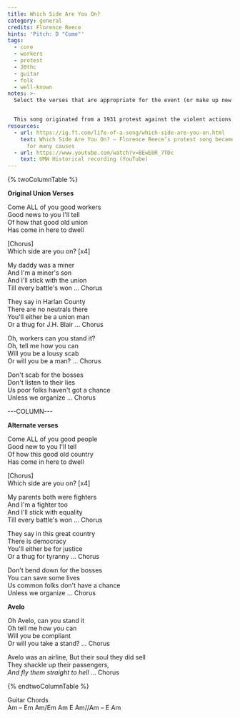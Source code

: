 ```yaml
---
title: Which Side Are You On?
category: general
credits: Florence Reece
hints: 'Pitch: D "Come"'
tags:
  - core
  - workers
  - protest
  - 20thc
  - guitar
  - folk
  - well-known
notes: >-
  Select the verses that are appropriate for the event (or make up new ones).


  This song originated from a 1931 protest against the violent actions of coal company thugs hired by mine owners to intimidate union organizers during the Harlan County War in Kentucky. Written by Florence Reece, the wife of union organizer Sam Reece, the song became a rallying cry for the labor movement and has since been adapted for various social justice causes, including the Civil Rights Movement. 
resources:
  - url: https://ig.ft.com/life-of-a-song/which-side-are-you-on.html
    text: Which Side Are You On? — Florence Reece’s protest song became an anthem
      for many causes
  - url: https://www.youtube.com/watch?v=BEwE0R_7TDc
    text: UMW Historical recording (YouTube)
---
```

{% twoColumnTable %}

**Original Union Verses**

Come ALL of you good workers\
Good news to you I'll tell\
Of how that good old union\
Has come in here to dwell  

\[Chorus]\
Which side are you on? \[x4]

My daddy was a miner\
And I'm a miner's son\
And I'll stick with the union\
Till every battle's won   …     Chorus

They say in Harlan County\
There are no neutrals there\
You'll either be a union man\
Or a thug for J.H. Blair    …  Chorus

Oh, workers can you stand it?\
Oh, tell me how you can\
Will you be a lousy scab\
Or will you be a man? … Chorus  

Don't scab for the bosses\
Don't listen to their lies\
Us poor folks haven't got a chance\
Unless we organize … Chorus

\---COLUMN---

**Alternate verses**

Come ALL of you good people\
Good new to you I'll tell\
Of how this good old country\
Has come in here to dwell

\[Chorus]\
Which side are you on? \[x4]

My parents both were fighters\
And I'm a fighter too\
And I'll stick with equality\
Till every battle's won ... Chorus

They say in this great country\
There is democracy\
You'll either be for justice\
Or a thug for tyranny ... Chorus

Don't bend down for the bosses\
You can save some lives\
Us common folks don't have a chance\
Unless we organize ... Chorus

**Avelo**

Oh Avelo, can you stand it\
Oh tell me how you can\
Will you be compliant\
Or will you take a stand? ... Chorus

Avelo was an airline, 
But their soul they did sell\
They shackle up their passengers,\
*And fly them straight to hell*  … Chorus

{% endtwoColumnTable %}

Guitar Chords\
Am – Em Am/Em Am E Am//Am – E Am
